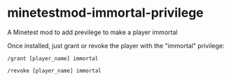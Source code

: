 # minetestmod-immortal-privilege
A Minetest mod to add previlege to make a player immortal

Once installed, just grant or revoke the player with the "immortal" privilege:

`/grant [player_name] immortal`

`/revoke [player_name] immortal`
